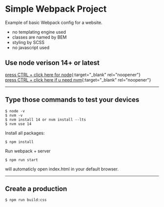 # Simple Webpack Project
Example of basic Webpack config for a website.
- no templating engine used
- classes are named by BEM
- styling by SCSS
- no javascript used

## Use node verison 14+ or latest  

[press CTRL + click here for node](https://nodejs.org/en/download){:target="_blank" rel="noopener"}  
[press CTRL + click here if u need nvm](https://www.freecodecamp.org/news/node-version-manager-nvm-install-guide/){:target="_blank" rel="noopener"}  

----

## Type those commands to test your devices
```
$ node -v
$ nvm -v
$ nvm install 14 or nvm install --lts
$ nvm use 14
```

Install all packages:
```
$ npm install
```

Run webpack + server
```
$ npm run start
```

will automaticly open index.html in your default browser.

----

## Create a production
```
$ npm run build:css
```
